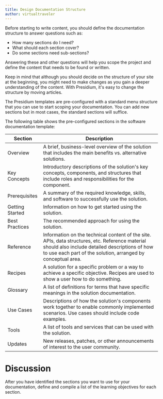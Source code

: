 ```yaml
---
title: Design Documentation Structure
author: virtualtraveler
---
```


Before starting to write content, you should define the documentation structure to answer questions such as:
* How many sections do I need?
* What should each section cover?
* Do some sections need sub-sections?

Answering these and other questions will help you scope the project and define the content that needs to be found or written.

Keep in mind that although you should decide on the structure of your site at the beginning, you might need to make changes as you gain a deeper understanding of the content. With Presidium, it's easy to change the structure by moving articles.

The Presidium templates are pre-configured with a standard menu structure that you can use to start scoping your documentation. You can add new sections but in most cases, the standard sections will suffice.

The following table shows the pre-configured sections in the software documentation template:

| Section           | Description|
|-------------------|-----------------------|
| Overview          | A brief, business-level overview of the solution that includes the main benefits vs. alternative solutions.
| Key Concepts      | Introductory descriptions of the solution's key concepts, components, and structures that include roles and responsibilities for the component.
| Prerequisites       | A summary of the required knowledge, skills, and software to successfully use the solution.
| Getting Started   | Information on how to get started using the solution.
| Best Practices    | The recommended approach for using the solution.
| Reference         | Information on the technical content of the site. APIs, data structures, etc. Reference material should also include detailed descriptions of how to use each part of the solution, arranged by conceptual area.
| Recipes           | A solution for a specific problem or a way to achieve a specific objective. Recipes are used to show a user how to do something.
| Glossary          | A list of definitions for terms that have specific meanings in the solution documentation.
| Use Cases         | Descriptions of how the solution's components  work together to enable commonly implemented scenarios. Use cases should include code examples.
| Tools             | A list of tools and services that can be used with the solution.
| Updates           | New releases, patches, or other announcements of interest to the user community.

# Discussion

After you have identified the sections you want to use for your documentation, define and compile a list of the learning objectives for each section.
